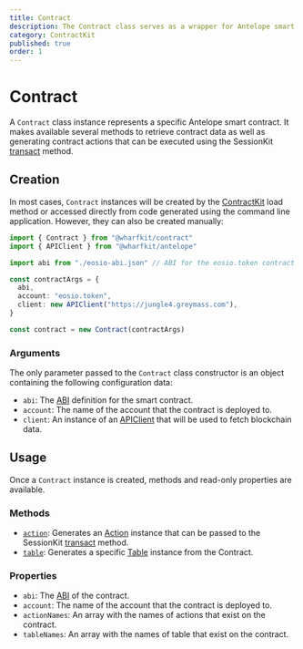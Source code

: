 ```yaml
---
title: Contract
description: The Contract class serves as a wrapper for Antelope smart contracts. It offers several helper methods that provide functionality ranging from retrieving contract data to generating contract actions that can be executed using the SessionKit.
category: ContractKit
published: true
order: 1
---
```


# Contract

A `Contract` class instance represents a specific Antelope smart contract. It makes available several methods to retrieve contract data as well as generating contract actions that can be executed using the SessionKit [transact](/docs/session-kit/transact) method.

## Creation

In most cases, `Contract` instances will be created by the [ContractKit](/docs/contract-kit/contract-kit) load method or accessed directly from code generated using the command line application. However, they can also be created manually:

```ts
import { Contract } from "@wharfkit/contract"
import { APIClient } from "@wharfkit/antelope"

import abi from "./eosio-abi.json" // ABI for the eosio.token contract

const contractArgs = {
  abi,
  account: "eosio.token",
  client: new APIClient("https://jungle4.greymass.com"),
}

const contract = new Contract(contractArgs)
```

### Arguments

The only parameter passed to the `Contract` class constructor is an object containing the following configuration data:

- `abi`: The [ABI](/docs/antelope/abi) definition for the smart contract.
- `account`: The name of the account that the contract is deployed to.
- `client`: An instance of an [APIClient](/docs/antelope/api-client) that will be used to fetch blockchain data.

## Usage

Once a `Contract` instance is created, methods and read-only properties are available.

### Methods

- [`action`](/docs/contract-kit/action-method): Generates an [Action](/docs/antelope/action) instance that can be passed to the SessionKit [transact](/docs/session-kit/transact) method.
- [`table`](/docs/contract-kit/table-method): Generates a specific [Table](/docs/contract-kit/table-class) instance from the Contract.

### Properties

- `abi`: The [ABI](/docs/antelope/abi) of the contract.
- `account`: The name of the account that the contract is deployed to.
- `actionNames`: An array with the names of actions that exist on the contract.
- `tableNames`: An array with the names of table that exist on the contract.
